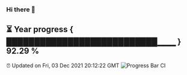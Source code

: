 ### Hi there 👋
⏳ Year progress { ███████████████████████████▁▁▁ } 92.29 %
---
⏰ Updated on Fri, 03 Dec 2021 20:12:22 GMT
![Progress Bar CI](https://github.com/liununu/liununu/workflows/Progress%20Bar%20CI/badge.svg)
